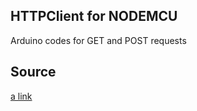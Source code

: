 ## HTTPClient for NODEMCU 

Arduino codes for GET and POST requests

## Source 

[a link](https://github.com/esp8266/Arduino)
